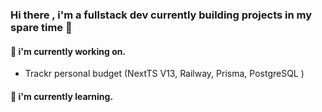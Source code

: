 ### Hi there , i'm a fullstack dev currently building projects in my spare time 👋 ###

#### 🔭 i'm currently working on.
  - Trackr personal budget (NextTS V13, Railway, Prisma, PostgreSQL )
  
#### 🌱 i'm currently learning.

<!--
**codedevbrad/codedevbrad** is a ✨ _special_ ✨ repository because its `README.md` (this file) appears on your GitHub profile.

Here are some ideas to get you started:


- 🔭 I’m currently working on
- 🌱 I’m currently learning
- 👯 I’m looking to collaborate on ...
- 🤔 I’m looking for help with ...
- 💬 Ask me about ...
- 📫 How to reach me: ...
- 😄 Pronouns: ...
- ⚡ Fun fact: ...
-->
